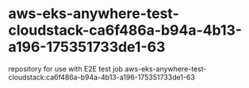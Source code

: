 # aws-eks-anywhere-test-cloudstack-ca6f486a-b94a-4b13-a196-175351733de1-63
repository for use with E2E test job aws-eks-anywhere-test-cloudstack:ca6f486a-b94a-4b13-a196-175351733de1-63
